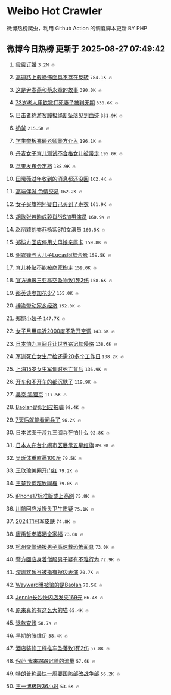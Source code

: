 # Weibo Hot Crawler 



微博热榜爬虫，利用 Github Action 的调度脚本更新 BY PHP 


## 微博今日热榜 更新于 2025-08-27 07:49:42 
1. [霉霉订婚](https://s.weibo.com/weibo?q=%E9%9C%89%E9%9C%89%E8%AE%A2%E5%A9%9A&t=31&band_rank=1&Refer=top) `3.2M 🔥` 

1. [高速路上戴恐怖面具不存在反转](https://s.weibo.com/weibo?q=%23%E9%AB%98%E9%80%9F%E8%B7%AF%E4%B8%8A%E6%88%B4%E6%81%90%E6%80%96%E9%9D%A2%E5%85%B7%E4%B8%8D%E5%AD%98%E5%9C%A8%E5%8F%8D%E8%BD%AC%23&t=31&band_rank=2&Refer=top) `784.1K 🔥` 

1. [这是尹春燕和蔡永章的故事](https://s.weibo.com/weibo?q=%23%E8%BF%99%E6%98%AF%E5%B0%B9%E6%98%A5%E7%87%95%E5%92%8C%E8%94%A1%E6%B0%B8%E7%AB%A0%E7%9A%84%E6%95%85%E4%BA%8B%23&t=31&band_rank=3&Refer=top) `390.0K 🔥` 

1. [73岁老人用铁锨打死妻子被判无期](https://s.weibo.com/weibo?q=%2373%E5%B2%81%E8%80%81%E4%BA%BA%E7%94%A8%E9%93%81%E9%94%A8%E6%89%93%E6%AD%BB%E5%A6%BB%E5%AD%90%E8%A2%AB%E5%88%A4%E6%97%A0%E6%9C%9F%23&t=31&band_rank=4&Refer=top) `338.6K 🔥` 

1. [目击者称游客蹦极绳断坠落见到血迹](https://s.weibo.com/weibo?q=%23%E7%9B%AE%E5%87%BB%E8%80%85%E7%A7%B0%E6%B8%B8%E5%AE%A2%E8%B9%A6%E6%9E%81%E7%BB%B3%E6%96%AD%E5%9D%A0%E8%90%BD%E8%A7%81%E5%88%B0%E8%A1%80%E8%BF%B9%23&t=31&band_rank=5&Refer=top) `331.9K 🔥` 

1. [奶爸](https://s.weibo.com/weibo?q=%E5%A5%B6%E7%88%B8&t=31&band_rank=6&Refer=top) `215.5K 🔥` 

1. [学生举板凳砸老师警方介入](https://s.weibo.com/weibo?q=%23%E5%AD%A6%E7%94%9F%E4%B8%BE%E6%9D%BF%E5%87%B3%E7%A0%B8%E8%80%81%E5%B8%88%E8%AD%A6%E6%96%B9%E4%BB%8B%E5%85%A5%23&t=31&band_rank=7&Refer=top) `196.1K 🔥` 

1. [丹麦女子育儿测试不合格女儿被带走](https://s.weibo.com/weibo?q=%23%E4%B8%B9%E9%BA%A6%E5%A5%B3%E5%AD%90%E8%82%B2%E5%84%BF%E6%B5%8B%E8%AF%95%E4%B8%8D%E5%90%88%E6%A0%BC%E5%A5%B3%E5%84%BF%E8%A2%AB%E5%B8%A6%E8%B5%B0%23&t=31&band_rank=8&Refer=top) `195.0K 🔥` 

1. [苹果发布会定档](https://s.weibo.com/weibo?q=%E8%8B%B9%E6%9E%9C%E5%8F%91%E5%B8%83%E4%BC%9A%E5%AE%9A%E6%A1%A3&t=31&band_rank=9&Refer=top) `188.9K 🔥` 

1. [田曦薇过年收到的消息都还没回](https://s.weibo.com/weibo?q=%E7%94%B0%E6%9B%A6%E8%96%87%E8%BF%87%E5%B9%B4%E6%94%B6%E5%88%B0%E7%9A%84%E6%B6%88%E6%81%AF%E9%83%BD%E8%BF%98%E6%B2%A1%E5%9B%9E&t=31&band_rank=10&Refer=top) `162.4K 🔥` 

1. [高端伴游 色情交易](https://s.weibo.com/weibo?q=%E9%AB%98%E7%AB%AF%E4%BC%B4%E6%B8%B8%20%E8%89%B2%E6%83%85%E4%BA%A4%E6%98%93&t=31&band_rank=11&Refer=top) `162.2K 🔥` 

1. [女子买旗袍怀疑自己买到了寿衣](https://s.weibo.com/weibo?q=%23%E5%A5%B3%E5%AD%90%E4%B9%B0%E6%97%97%E8%A2%8D%E6%80%80%E7%96%91%E8%87%AA%E5%B7%B1%E4%B9%B0%E5%88%B0%E4%BA%86%E5%AF%BF%E8%A1%A3%23&t=31&band_rank=12&Refer=top) `161.9K 🔥` 

1. [胡歌张若昀成毅肖战S加男演员](https://s.weibo.com/weibo?q=%23%E8%83%A1%E6%AD%8C%E5%BC%A0%E8%8B%A5%E6%98%80%E6%88%90%E6%AF%85%E8%82%96%E6%88%98S%E5%8A%A0%E7%94%B7%E6%BC%94%E5%91%98%23&t=31&band_rank=13&Refer=top) `160.9K 🔥` 

1. [赵丽颖刘亦菲杨紫S加女演员](https://s.weibo.com/weibo?q=%23%E8%B5%B5%E4%B8%BD%E9%A2%96%E5%88%98%E4%BA%A6%E8%8F%B2%E6%9D%A8%E7%B4%ABS%E5%8A%A0%E5%A5%B3%E6%BC%94%E5%91%98%23&t=31&band_rank=14&Refer=top) `160.5K 🔥` 

1. [郑恺方回应停用丈母娘亲属卡](https://s.weibo.com/weibo?q=%23%E9%83%91%E6%81%BA%E6%96%B9%E5%9B%9E%E5%BA%94%E5%81%9C%E7%94%A8%E4%B8%88%E6%AF%8D%E5%A8%98%E4%BA%B2%E5%B1%9E%E5%8D%A1%23&t=31&band_rank=15&Refer=top) `159.8K 🔥` 

1. [谢霆锋与大儿子Lucas同框合影](https://s.weibo.com/weibo?q=%E8%B0%A2%E9%9C%86%E9%94%8B%E4%B8%8E%E5%A4%A7%E5%84%BF%E5%AD%90Lucas%E5%90%8C%E6%A1%86%E5%90%88%E5%BD%B1&t=31&band_rank=16&Refer=top) `159.5K 🔥` 

1. [育儿补贴不能被商家掏走](https://s.weibo.com/weibo?q=%23%E8%82%B2%E5%84%BF%E8%A1%A5%E8%B4%B4%E4%B8%8D%E8%83%BD%E8%A2%AB%E5%95%86%E5%AE%B6%E6%8E%8F%E8%B5%B0%23&t=31&band_rank=17&Refer=top) `159.0K 🔥` 

1. [官方通报三亚高空坠物致1死2伤](https://s.weibo.com/weibo?q=%23%E5%AE%98%E6%96%B9%E9%80%9A%E6%8A%A5%E4%B8%89%E4%BA%9A%E9%AB%98%E7%A9%BA%E5%9D%A0%E7%89%A9%E8%87%B41%E6%AD%BB2%E4%BC%A4%23&t=31&band_rank=18&Refer=top) `158.6K 🔥` 

1. [那英谈参加花少7](https://s.weibo.com/weibo?q=%23%E9%82%A3%E8%8B%B1%E8%B0%88%E5%8F%82%E5%8A%A0%E8%8A%B1%E5%B0%917%23&t=31&band_rank=19&Refer=top) `155.0K 🔥` 

1. [梓渝带动家乡经济](https://s.weibo.com/weibo?q=%23%E6%A2%93%E6%B8%9D%E5%B8%A6%E5%8A%A8%E5%AE%B6%E4%B9%A1%E7%BB%8F%E6%B5%8E%23&t=31&band_rank=20&Refer=top) `152.0K 🔥` 

1. [郑恺小姨子](https://s.weibo.com/weibo?q=%E9%83%91%E6%81%BA%E5%B0%8F%E5%A7%A8%E5%AD%90&t=31&band_rank=21&Refer=top) `147.7K 🔥` 

1. [女子月用电近2000度不敢开空调](https://s.weibo.com/weibo?q=%23%E5%A5%B3%E5%AD%90%E6%9C%88%E7%94%A8%E7%94%B5%E8%BF%912000%E5%BA%A6%E4%B8%8D%E6%95%A2%E5%BC%80%E7%A9%BA%E8%B0%83%23&t=31&band_rank=22&Refer=top) `143.6K 🔥` 

1. [日本怕九三阅兵让世界铭记其侵略](https://s.weibo.com/weibo?q=%23%E6%97%A5%E6%9C%AC%E6%80%95%E4%B9%9D%E4%B8%89%E9%98%85%E5%85%B5%E8%AE%A9%E4%B8%96%E7%95%8C%E9%93%AD%E8%AE%B0%E5%85%B6%E4%BE%B5%E7%95%A5%23&t=31&band_rank=23&Refer=top) `138.6K 🔥` 

1. [军训死亡女生尸检还需20多个工作日](https://s.weibo.com/weibo?q=%23%E5%86%9B%E8%AE%AD%E6%AD%BB%E4%BA%A1%E5%A5%B3%E7%94%9F%E5%B0%B8%E6%A3%80%E8%BF%98%E9%9C%8020%E5%A4%9A%E4%B8%AA%E5%B7%A5%E4%BD%9C%E6%97%A5%23&t=31&band_rank=24&Refer=top) `138.2K 🔥` 

1. [上海15岁女生军训时死亡背后](https://s.weibo.com/weibo?q=%23%E4%B8%8A%E6%B5%B715%E5%B2%81%E5%A5%B3%E7%94%9F%E5%86%9B%E8%AE%AD%E6%97%B6%E6%AD%BB%E4%BA%A1%E8%83%8C%E5%90%8E%23&t=31&band_rank=25&Refer=top) `136.9K 🔥` 

1. [开车和不开车的都沉默了](https://s.weibo.com/weibo?q=%E5%BC%80%E8%BD%A6%E5%92%8C%E4%B8%8D%E5%BC%80%E8%BD%A6%E7%9A%84%E9%83%BD%E6%B2%89%E9%BB%98%E4%BA%86&t=31&band_rank=26&Refer=top) `119.9K 🔥` 

1. [吴京 狐狸京](https://s.weibo.com/weibo?q=%E5%90%B4%E4%BA%AC%20%E7%8B%90%E7%8B%B8%E4%BA%AC&t=31&band_rank=27&Refer=top) `117.5K 🔥` 

1. [Baolan疑似回应被骗](https://s.weibo.com/weibo?q=%23Baolan%E7%96%91%E4%BC%BC%E5%9B%9E%E5%BA%94%E8%A2%AB%E9%AA%97%23&t=31&band_rank=28&Refer=top) `98.4K 🔥` 

1. [7天后就能看阅兵了](https://s.weibo.com/weibo?q=%237%E5%A4%A9%E5%90%8E%E5%B0%B1%E8%83%BD%E7%9C%8B%E9%98%85%E5%85%B5%E4%BA%86%23&t=31&band_rank=29&Refer=top) `96.2K 🔥` 

1. [日本试图干涉九三阅兵在怕什么](https://s.weibo.com/weibo?q=%23%E6%97%A5%E6%9C%AC%E8%AF%95%E5%9B%BE%E5%B9%B2%E6%B6%89%E4%B9%9D%E4%B8%89%E9%98%85%E5%85%B5%E5%9C%A8%E6%80%95%E4%BB%80%E4%B9%88%23&t=31&band_rank=30&Refer=top) `92.8K 🔥` 

1. [日本人在台北闹市区展示五星红旗](https://s.weibo.com/weibo?q=%23%E6%97%A5%E6%9C%AC%E4%BA%BA%E5%9C%A8%E5%8F%B0%E5%8C%97%E9%97%B9%E5%B8%82%E5%8C%BA%E5%B1%95%E7%A4%BA%E4%BA%94%E6%98%9F%E7%BA%A2%E6%97%97%23&t=31&band_rank=31&Refer=top) `89.9K 🔥` 

1. [吴昕体重直逼100斤](https://s.weibo.com/weibo?q=%E5%90%B4%E6%98%95%E4%BD%93%E9%87%8D%E7%9B%B4%E9%80%BC100%E6%96%A4&t=31&band_rank=32&Refer=top) `79.5K 🔥` 

1. [王欣瑜美网开门红](https://s.weibo.com/weibo?q=%23%E7%8E%8B%E6%AC%A3%E7%91%9C%E7%BE%8E%E7%BD%91%E5%BC%80%E9%97%A8%E7%BA%A2%23&t=31&band_rank=33&Refer=top) `79.2K 🔥` 

1. [王楚钦何超欣同框](https://s.weibo.com/weibo?q=%E7%8E%8B%E6%A5%9A%E9%92%A6%E4%BD%95%E8%B6%85%E6%AC%A3%E5%90%8C%E6%A1%86&t=31&band_rank=34&Refer=top) `79.0K 🔥` 

1. [iPhone17标准版或上高刷](https://s.weibo.com/weibo?q=%23iPhone17%E6%A0%87%E5%87%86%E7%89%88%E6%88%96%E4%B8%8A%E9%AB%98%E5%88%B7%23&t=31&band_rank=35&Refer=top) `75.8K 🔥` 

1. [川航回应发馒头卫生质疑](https://s.weibo.com/weibo?q=%23%E5%B7%9D%E8%88%AA%E5%9B%9E%E5%BA%94%E5%8F%91%E9%A6%92%E5%A4%B4%E5%8D%AB%E7%94%9F%E8%B4%A8%E7%96%91%23&t=31&band_rank=36&Refer=top) `75.1K 🔥` 

1. [2024T1冠军皮肤](https://s.weibo.com/weibo?q=%232024T1%E5%86%A0%E5%86%9B%E7%9A%AE%E8%82%A4%23&t=31&band_rank=37&Refer=top) `74.8K 🔥` 

1. [唐禹哲老婆晒全家福](https://s.weibo.com/weibo?q=%23%E5%94%90%E7%A6%B9%E5%93%B2%E8%80%81%E5%A9%86%E6%99%92%E5%85%A8%E5%AE%B6%E7%A6%8F%23&t=31&band_rank=38&Refer=top) `73.6K 🔥` 

1. [杭州交警通报男子高速戴恐怖面具](https://s.weibo.com/weibo?q=%E6%9D%AD%E5%B7%9E%E4%BA%A4%E8%AD%A6%E9%80%9A%E6%8A%A5%E7%94%B7%E5%AD%90%E9%AB%98%E9%80%9F%E6%88%B4%E6%81%90%E6%80%96%E9%9D%A2%E5%85%B7&t=31&band_rank=39&Refer=top) `73.0K 🔥` 

1. [警方回应身着僧服男子疑有不雅行为](https://s.weibo.com/weibo?q=%23%E8%AD%A6%E6%96%B9%E5%9B%9E%E5%BA%94%E8%BA%AB%E7%9D%80%E5%83%A7%E6%9C%8D%E7%94%B7%E5%AD%90%E7%96%91%E6%9C%89%E4%B8%8D%E9%9B%85%E8%A1%8C%E4%B8%BA%23&t=31&band_rank=40&Refer=top) `72.9K 🔥` 

1. [深圳欢乐谷被指有擦边表演](https://s.weibo.com/weibo?q=%23%E6%B7%B1%E5%9C%B3%E6%AC%A2%E4%B9%90%E8%B0%B7%E8%A2%AB%E6%8C%87%E6%9C%89%E6%93%A6%E8%BE%B9%E8%A1%A8%E6%BC%94%23&t=31&band_rank=41&Refer=top) `70.7K 🔥` 

1. [Wayward曝被骗的是Baolan](https://s.weibo.com/weibo?q=%23Wayward%E6%9B%9D%E8%A2%AB%E9%AA%97%E7%9A%84%E6%98%AFBaolan%23&t=31&band_rank=42&Refer=top) `70.5K 🔥` 

1. [Jennie长沙快闪店发夹169元](https://s.weibo.com/weibo?q=%23Jennie%E9%95%BF%E6%B2%99%E5%BF%AB%E9%97%AA%E5%BA%97%E5%8F%91%E5%A4%B9169%E5%85%83%23&t=31&band_rank=43&Refer=top) `66.4K 🔥` 

1. [原来真的有这么大的猫](https://s.weibo.com/weibo?q=%23%E5%8E%9F%E6%9D%A5%E7%9C%9F%E7%9A%84%E6%9C%89%E8%BF%99%E4%B9%88%E5%A4%A7%E7%9A%84%E7%8C%AB%23&t=31&band_rank=44&Refer=top) `65.4K 🔥` 

1. [退款查账](https://s.weibo.com/weibo?q=%23%E9%80%80%E6%AC%BE%E6%9F%A5%E8%B4%A6%23&t=31&band_rank=45&Refer=top) `58.7K 🔥` 

1. [早期的张维伊](https://s.weibo.com/weibo?q=%23%E6%97%A9%E6%9C%9F%E7%9A%84%E5%BC%A0%E7%BB%B4%E4%BC%8A%23&t=31&band_rank=46&Refer=top) `58.4K 🔥` 

1. [酒店装修工程推车坠落致1死2伤](https://s.weibo.com/weibo?q=%23%E9%85%92%E5%BA%97%E8%A3%85%E4%BF%AE%E5%B7%A5%E7%A8%8B%E6%8E%A8%E8%BD%A6%E5%9D%A0%E8%90%BD%E8%87%B41%E6%AD%BB2%E4%BC%A4%23&t=31&band_rank=47&Refer=top) `57.8K 🔥` 

1. [倪萍 我来蹭蹭迟蓬的流量](https://s.weibo.com/weibo?q=%E5%80%AA%E8%90%8D%20%E6%88%91%E6%9D%A5%E8%B9%AD%E8%B9%AD%E8%BF%9F%E8%93%AC%E7%9A%84%E6%B5%81%E9%87%8F&t=31&band_rank=48&Refer=top) `57.6K 🔥` 

1. [特朗普称最快一周要国防部改战争部](https://s.weibo.com/weibo?q=%23%E7%89%B9%E6%9C%97%E6%99%AE%E7%A7%B0%E6%9C%80%E5%BF%AB%E4%B8%80%E5%91%A8%E8%A6%81%E5%9B%BD%E9%98%B2%E9%83%A8%E6%94%B9%E6%88%98%E4%BA%89%E9%83%A8%23&t=31&band_rank=49&Refer=top) `56.2K 🔥` 

1. [王一博极限36小时](https://s.weibo.com/weibo?q=%23%E7%8E%8B%E4%B8%80%E5%8D%9A%E6%9E%81%E9%99%9036%E5%B0%8F%E6%97%B6%23&t=31&band_rank=50&Refer=top) `53.6K 🔥` 

